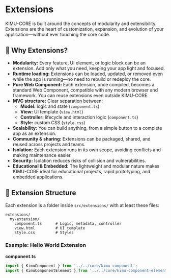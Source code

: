 # Extensions

KIMU-CORE is built around the concepts of modularity and extensibility. Extensions are the heart of customization, expansion, and evolution of your application—without ever touching the core code.

## 🚀 Why Extensions?

- **Modularity:** Every feature, UI element, or logic block can be an extension. Add only what you need, keeping your app light and focused.
- **Runtime loading:** Extensions can be loaded, updated, or removed even while the app is running—no need to rebuild or redeploy the core.
- **Pure Web Component:** Each extension, once compiled, becomes a standard Web Component, compatible with any modern browser and framework. You can reuse extensions even outside KIMU-CORE.
- **MVC structure:** Clear separation between:
  - **Model:** logic and state (`component.ts`)
  - **View:** UI template (`view.html`)
  - **Controller:** lifecycle and interaction logic (`component.ts`)
  - **Style:** custom CSS (`style.css`)
- **Scalability:** You can build anything, from a simple button to a complete app as an extension.
- **Community & sharing:** Extensions can be packaged, shared, and reused across projects and teams.
- **Isolation:** Each extension runs in its own scope, avoiding conflicts and making maintenance easier.
- **Security:** Isolation reduces risks of collision and vulnerabilities.
- **Educational & Embedded:** The lightweight and modular nature makes KIMU-CORE ideal for educational projects, rapid prototyping, and embedded applications.

## 🧩 Extension Structure
Each extension is a folder inside `src/extensions/` with at least these files:

```
extensions/
  my-extension/
    component.ts      # Logic, metadata, controller
    view.html         # UI template
    style.css         # Styles
```

### Example: Hello World Extension

**component.ts**
```typescript
import { KimuComponent } from '../../core/kimu-component';
import { KimuComponentElement } from '../../core/kimu-component-element';
